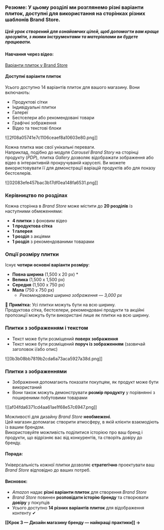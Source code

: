 ### **Резюме**: У цьому розділі ми розглянемо різні варіанти плиток, доступні для використання на сторінках різних шаблонів Brand Store.
##### Цей урок створений для ознайомчих цілей, щоб допомогти вам краще зрозуміти, з якими інструментами та матеріалами ви будете працювати.
#### **Навчання через відео:**
[Варіанти плиток у Brand Store](https://www.youtube.com/watch?v=X8SWLEV9B64)
#### **Доступні варіанти плиток**
Усього доступно 14 варіантів плиток для вашого магазину. Вони включають:

- Продуктові сітки
- Індивідуальні плитки
- Галереї
- Бестселери або рекомендовані товари
- Графічні зображення
- Відео та текстові блоки

![[2f08a05741e7c1106ceaef8a10603e80.png]]

Кожна плитка має свої унікальні переваги.  
Наприклад, подібно до модуля _Carousel Brand Story_ на сторінці продукту (_PDP_), плитка _Gallery_ дозволяє відображати зображення або відео в інтерактивній прокручуваній каруселі. Ви можете використовувати її для демонстрації варіацій продуктів або для показу бестселерів.

![[02083efe457bac3b17df0ea148fa6531.png]]

### **Керівництво по розділах**
Кожна сторінка в _Brand Store_ може містити до **20 розділів** із наступними обмеженнями:

- **4 плитки** з фоновим відео
- **1 продуктова сітка**
- **1 галерея**
- **1 розділ** з акціями
- **1 розділ** з рекомендованими товарами

### **Опції розміру плитки**
Існує **чотири основні варіанти розміру**:

- **Повна ширина** (1,500 x 20 px) *
- **Велика** (1,500 x 1,500 px)
- **Середня** (1,500 x 750 px)
- **Мала** (750 x 750 px)  
    * _Рекомендована ширина зображення — 3,000 px_

📌 **Примітка:** Усі плитки можуть бути на всю ширину.  
Продуктова сітка, бестселери, рекомендовані продукти та акційні пропозиції можуть бути використані лише як плитки на всю ширину.

### **Плитки з зображенням і текстом**
- Текст може бути розміщений **поверх зображення**
- Текст може бути розміщений **поруч із зображенням** (зазвичай заголовок і/або опис)

![[0b3b08bb7819b2cda6a73aca5927a38d.png]]

### **Плитки з зображеннями**
- Зображення допомагають показати покупцям, як продукт може бути використаний
- Вони також можуть демонструвати **розмір продукту** у порівнянні з поширеними побутовими товарами

![[af04fda6371cd4aa61ae1f68e57c6947.png]]

Можливості для дизайну _Brand Store_ **необмежені**.  
Цей магазин допомагає створити атмосферу, в якій клієнти взаємодіють із вашим брендом.  
Використовуйте можливість поділитися історією про ваш бренд і продукти, що відрізняє вас від конкурентів, та створіть довіру до бренду.

#### **Порада:**
Універсальність кожної плитки дозволяє **стратегічно** проектувати ваш _Brand Store_ відповідно до ваших потреб.

#### **Висновок:**
- _Amazon_ надає **різні варіанти плиток** для створення _Brand Store_
- _Brand Store_ повинен **розповідати історію бренду** та створювати **довіру** у покупців
- Усього доступно **14 різних варіантів плиток** для відображення контенту ✔

**[[Крок 3 — Дизайн магазину бренду — найкращі практики]] →**